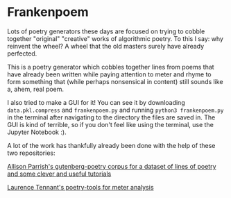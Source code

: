 # Frankenpoem

Lots of poetry generators these days are focused on trying to cobble together "original" "creative" works of algorithmic poetry. To this I say: why reinvent the wheel? A wheel that the old masters surely have already perfected.

This is a poetry generator which cobbles together lines from poems that have already been written while paying attention to meter and rhyme to form something that (while perhaps nonsensical in content) still sounds like a, ahem, real poem.

I also tried to make a GUI for it! You can see it by downloading `data.pkl.compress` and `frankenpoem.py` and running `python3 frankenpoem.py` in the terminal after navigating to the directory the files are saved in. The GUI is kind of terrible, so if you don't feel like using the terminal, use the Jupyter Notebook :).  


A lot of the work has thankfully already been done with the help of these two repositories: 

[Allison Parrish's gutenberg-poetry corpus for a dataset of lines of poetry and some clever and useful tutorials](https://github.com/aparrish/gutenberg-poetry-corpus/blob/master/quick-experiments.ipynb)

[Laurence Tennant's poetry-tools for meter analysis](https://github.com/hyperreality/Poetry-Tools)

